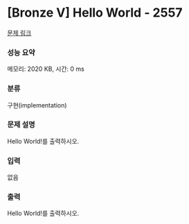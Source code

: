 # [Bronze V] Hello World - 2557

[문제 링크](https://www.acmicpc.net/problem/2557) 

### 성능 요약

메모리: 2020 KB, 시간: 0 ms

### 분류

구현(implementation)

### 문제 설명

<p>Hello World!를 출력하시오.</p>

### 입력 

 <p>없음</p>

### 출력 

 <p>Hello World!를 출력하시오.</p>
